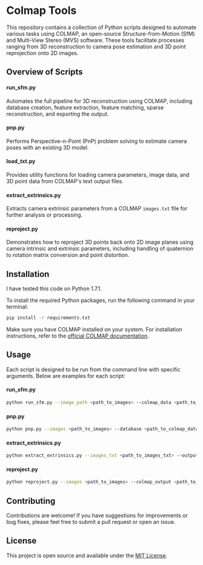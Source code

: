 # Colmap Tools

This repository contains a collection of Python scripts designed to automate various tasks using COLMAP, an open-source Structure-from-Motion (SfM) and Multi-View Stereo (MVS) software. These tools facilitate processes ranging from 3D reconstruction to camera pose estimation and 3D point reprojection onto 2D images.

## Overview of Scripts

#### run_sfm.py

Automates the full pipeline for 3D reconstruction using COLMAP, including database creation, feature extraction, feature matching, sparse reconstruction, and exporting the output.

#### pnp.py

Performs Perspective-n-Point (PnP) problem solving to estimate camera poses with an existing 3D model.

#### load_txt.py

Provides utility functions for loading camera parameters, image data, and 3D point data from COLMAP's text output files.

#### extract_extrinsics.py

Extracts camera extrinsic parameters from a COLMAP `images.txt` file for further analysis or processing.

#### reproject.py

Demonstrates how to reproject 3D points back onto 2D image planes using camera intrinsic and extrinsic parameters, including handling of quaternion to rotation matrix conversion and point distortion.

## Installation

I have tested this code on Python 1.7.1.

To install the required Python packages, run the following command in your terminal:

```bash
pip install -r requirements.txt
```

Make sure you have COLMAP installed on your system. For installation instructions, refer to the [official COLMAP documentation](https://colmap.github.io/install.html).

## Usage

Each script is designed to be run from the command line with specific arguments. Below are examples for each script:

#### run_sfm.py

```bash
python run_sfm.py --image_path <path_to_images> --colmap_data <path_to_colmap_data> --camera_model <camera_model>
```

#### pnp.py

```bash
python pnp.py --images <path_to_images> --database <path_to_colmap_database> --existing_reconstruction <path_to_existing_model> --output_path <output_path>
```

#### extract_extrinsics.py

```bash
python extract_extrinsics.py --images_txt <path_to_images_txt> --output <output_pickle_file> --base <base_name>
```

#### reproject.py

```bash
python reproject.py --images <path_to_images> --colmap_output <path_to_colmap_output> --camera_id <camera_id> --output <output_path>
```


## Contributing

Contributions are welcome! If you have suggestions for improvements or bug fixes, please feel free to submit a pull request or open an issue.

## License

This project is open source and available under the [MIT License](LICENSE).
